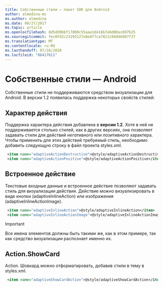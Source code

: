 ```yaml
---
title: Собственные стили — пакет SDK для Android
author: almedina-ms
ms.author: almedina
ms.date: 09/27/2017
ms.topic: article
ms.openlocfilehash: 8d5dd9bbf17800c55aae1d416b7e6d80ac697b25
ms.sourcegitcommit: fec0fd2c23293127e8e8f7ca7821c04d46987f37
ms.translationtype: MT
ms.contentlocale: ru-RU
ms.lasthandoff: 07/16/2020
ms.locfileid: "86417611"
---
```

# <a name="native-styling---android"></a>Собственные стили — Android

Собственные стили не поддерживаются средством визуализации для Android. В версии 1.2 появилась поддержка некоторых свойств стилей:

## <a name="action-sentiment"></a>Характер действия

Поддержка характера действия добавлена в **версии 1.2**. Хотя в ней не поддерживается столько стилей, как в других версиях, она позволяет задавать стили для действий *негативного* или *позитивного* характера. Чтобы применить для этих действий требуемый стиль, необходимо добавить следующую строку в файл проекта styles.xml.

```styles.xml
 <item name="adaptiveActionDestructive">@style/adaptiveActionDestructive</item>
 <item name="adaptiveActionPositive">@style/adaptiveActionPositive</item>
```

## <a name="inline-action"></a>Встроенное действие

Текстовые входные данные и встроенное действие позволяют задавать стиль для визуализации действия. Действие можно визуализировать в виде кнопки (adaptiveInlineAction) или изображения (adaptiveInlineActionImage).

```styles.xml
 <item name="adaptiveInlineAction">@style/adaptiveInlineAction</item>
 <item name="adaptiveInlineActionImage">@style/adaptiveInlineActionImage</item>
```

> [!IMPORTANT]
> Все имена элементов должны быть такими же, как в этом примере, так как средство визуализации распознает именно их.

## <a name="actionshowcard"></a>Action.ShowCard

Action. Шовкард можно отформатировать, добавив стили в тему в styles.xml.

```styles.xml
 <item name="adaptiveShowCardAction">@style/adaptiveShowCardAction</item>
```